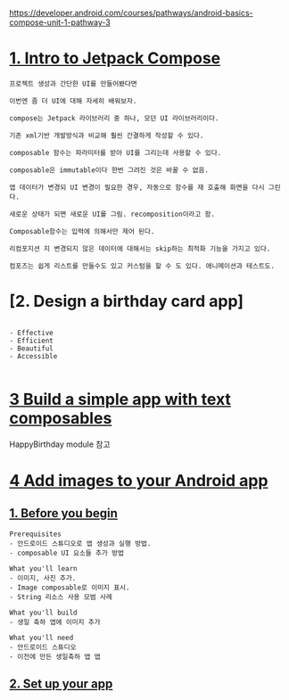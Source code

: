 https://developer.android.com/courses/pathways/android-basics-compose-unit-1-pathway-3

# [1. Intro to Jetpack Compose](https://developer.android.com/courses/pathways/android-basics-compose-unit-1-pathway-3)
```
프로젝트 생성과 간단한 UI를 만들어봤다면

이번엔 좀 더 UI에 대해 자세히 배워보자.

compose는 Jetpack 라이브러리 중 하나, 모던 UI 라이브러리이다.

기존 xml기반 개발방식과 비교해 훨씬 간결하게 작성할 수 있다.

composable 함수는 파라미터를 받아 UI를 그리는데 사용할 수 있다.

composable은 immutable이다 한번 그려진 것은 바꿀 수 없음.

앱 데이터가 변경되 UI 변경이 필요한 경우, 자동으로 함수를 재 호출해 화면을 다시 그린다.

새로운 상태가 되면 새로운 UI를 그림. recomposition이라고 함.

Composable함수는 입력에 의해서만 제어 된다.

리컴포지션 지 변경되지 않은 데이터에 대해서는 skip하는 최적화 기능을 가지고 있다.

컴포즈는 쉽게 리스트를 만들수도 있고 커스텀을 할 수 도 있다. 애니메이션과 테스트도.

```

# [2. Design a birthday card app] 

```

- Effective
- Efficient
- Beautiful
- Accessible


```

# [3 Build a simple app with text composables](https://developer.android.com/codelabs/basic-android-kotlin-compose-text-composables?continue=https%3A%2F%2Fdeveloper.android.com%2Fcourses%2Fpathways%2Fandroid-basics-compose-unit-1-pathway-3%23codelab-https%3A%2F%2Fdeveloper.android.com%2Fcodelabs%2Fbasic-android-kotlin-compose-text-composables#0)
HappyBirthday module 참고

# [4 Add images to your Android app](https://developer.android.com/codelabs/basic-android-kotlin-compose-add-images?continue=https%3A%2F%2Fdeveloper.android.com%2Fcourses%2Fpathways%2Fandroid-basics-compose-unit-1-pathway-3%23codelab-https%3A%2F%2Fdeveloper.android.com%2Fcodelabs%2Fbasic-android-kotlin-compose-add-images#0)

## [1. Before you begin](https://developer.android.com/codelabs/basic-android-kotlin-compose-add-images?continue=https%3A%2F%2Fdeveloper.android.com%2Fcourses%2Fpathways%2Fandroid-basics-compose-unit-1-pathway-3%23codelab-https%3A%2F%2Fdeveloper.android.com%2Fcodelabs%2Fbasic-android-kotlin-compose-add-images#0)

```
Prerequisites
- 안드로이드 스튜디오로 앱 생성과 실행 방법.
- composable UI 요소들 추가 방법 

What you'll learn
- 이미지, 사진 추가.
- Image composable로 이미지 표시.
- String 리소스 사용 모범 사례

What you'll build
- 생일 축하 앱에 이미지 추가

What you'll need
- 안드로이드 스튜디오
- 이전에 만든 생일축하 앱 앱
```

## [2. Set up your app](https://developer.android.com/codelabs/basic-android-kotlin-compose-add-images?continue=https%3A%2F%2Fdeveloper.android.com%2Fcourses%2Fpathways%2Fandroid-basics-compose-unit-1-pathway-3%23codelab-https%3A%2F%2Fdeveloper.android.com%2Fcodelabs%2Fbasic-android-kotlin-compose-add-images#1)
